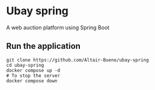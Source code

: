 # Ubay spring

A web auction platform using Spring Boot

## Run the application

```shell
git clone https://github.com/Altair-Bueno/ubay-spring
cd ubay-spring
docker compose up -d
# To stop the server
docker compose down
```
